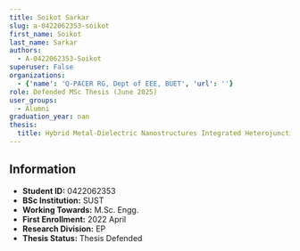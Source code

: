 ```yaml
---
title: Soikot Sarkar
slug: a-0422062353-soikot
first_name: Soikot
last_name: Sarkar
authors:
  - A-0422062353-Soikot
superuser: False
organizations:
  - {'name': 'Q‑PACER RG, Dept of EEE, BUET', 'url': ''}
role: Defended MSc Thesis (June 2025)
user_groups:
  - Alumni
graduation_year: nan
thesis:
  title: Hybrid Metal-Dielectric Nanostructures Integrated Heterojunction Thin Film Solar Cell for Efficiency
---
```


## Information
* **Student ID:** 0422062353
* **BSc Institution:** SUST
* **Working Towards:** M.Sc. Engg.
* **First Enrollment:** 2022 April
* **Research Division:** EP
* **Thesis Status:** Thesis Defended
